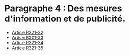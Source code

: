 # Paragraphe 4 : Des mesures d'information et de publicité.

- [Article R321-32](article-r321-32.md)
- [Article R321-33](article-r321-33.md)
- [Article R321-34](article-r321-34.md)
- [Article R321-35](article-r321-35.md)

